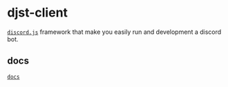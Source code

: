 # djst-client
[`discord.js`] framework that make you easily run and development a discord bot.

## docs
[`docs`]

<!-- links -->
[`discord.js`]: https://discord.js.org
[`docs`]: https://djst.vinsdev.xyz